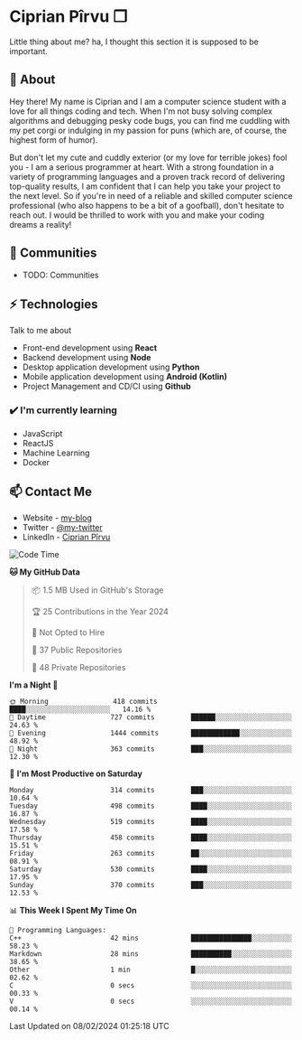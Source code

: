 # Ciprian Pîrvu ❐

Little thing about me? ha, I thought this section it is supposed to be important.

## 🧐 About

Hey there! My name is Ciprian and I am a computer science student with a love for all things coding and tech. When I'm not busy solving complex algorithms and debugging pesky code bugs, you can find me cuddling with my pet corgi or indulging in my passion for puns (which are, of course, the highest form of humor).

But don't let my cute and cuddly exterior (or my love for terrible jokes) fool you - I am a serious programmer at heart. With a strong foundation in a variety of programming languages and a proven track record of delivering top-quality results, I am confident that I can help you take your project to the next level. So if you're in need of a reliable and skilled computer science professional (who also happens to be a bit of a goofball), don't hesitate to reach out. I would be thrilled to work with you and make your coding dreams a reality!

## 👯 Communities

-   TODO: Communities

## ⚡ Technologies

Talk to me about

-   Front-end development using **React**
-   Backend development using **Node**
-   Desktop application development using **Python**
-   Mobile application development using **Android (Kotlin)**
-   Project Management and CD/CI using **Github**

### ✔️ I'm currently learning

-   JavaScript
-   ReactJS
-   Machine Learning
-   Docker

## 📫 Contact Me

-   Website - [my-blog]()
-   Twitter - [@my-twitter]()
-   LinkedIn - [Ciprian Pîrvu](https://www.linkedin.com/in/p%C3%AErvu-ciprian-cristian-4415991b1/)

<!--START_SECTION:waka-->
![Code Time](http://img.shields.io/badge/Code%20Time-1%2C964%20hrs%2054%20mins-blue)

**🐱 My GitHub Data** 

> 📦 1.5 MB Used in GitHub's Storage 
 > 
> 🏆 25 Contributions in the Year 2024
 > 
> 🚫 Not Opted to Hire
 > 
> 📜 37 Public Repositories 
 > 
> 🔑 48 Private Repositories 
 > 
**I'm a Night 🦉** 

```text
🌞 Morning                418 commits         ████░░░░░░░░░░░░░░░░░░░░░   14.16 % 
🌆 Daytime                727 commits         ██████░░░░░░░░░░░░░░░░░░░   24.63 % 
🌃 Evening                1444 commits        ████████████░░░░░░░░░░░░░   48.92 % 
🌙 Night                  363 commits         ███░░░░░░░░░░░░░░░░░░░░░░   12.30 % 
```
📅 **I'm Most Productive on Saturday** 

```text
Monday                   314 commits         ███░░░░░░░░░░░░░░░░░░░░░░   10.64 % 
Tuesday                  498 commits         ████░░░░░░░░░░░░░░░░░░░░░   16.87 % 
Wednesday                519 commits         ████░░░░░░░░░░░░░░░░░░░░░   17.58 % 
Thursday                 458 commits         ████░░░░░░░░░░░░░░░░░░░░░   15.51 % 
Friday                   263 commits         ██░░░░░░░░░░░░░░░░░░░░░░░   08.91 % 
Saturday                 530 commits         ████░░░░░░░░░░░░░░░░░░░░░   17.95 % 
Sunday                   370 commits         ███░░░░░░░░░░░░░░░░░░░░░░   12.53 % 
```


📊 **This Week I Spent My Time On** 

```text
💬 Programming Languages: 
C++                      42 mins             ███████████████░░░░░░░░░░   58.23 % 
Markdown                 28 mins             ██████████░░░░░░░░░░░░░░░   38.65 % 
Other                    1 min               █░░░░░░░░░░░░░░░░░░░░░░░░   02.62 % 
C                        0 secs              ░░░░░░░░░░░░░░░░░░░░░░░░░   00.33 % 
V                        0 secs              ░░░░░░░░░░░░░░░░░░░░░░░░░   00.14 % 
```


 Last Updated on 08/02/2024 01:25:18 UTC
<!--END_SECTION:waka-->
